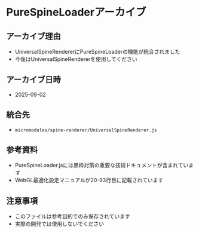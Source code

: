 # PureSpineLoaderアーカイブ

## アーカイブ理由
- UniversalSpineRendererにPureSpineLoaderの機能が統合されました
- 今後はUniversalSpineRendererを使用してください

## アーカイブ日時
- 2025-09-02

## 統合先
- `micromodules/spine-renderer/UniversalSpineRenderer.js`

## 参考資料
- PureSpineLoader.jsには黒枠対策の重要な技術ドキュメントが含まれています
- WebGL最適化設定マニュアルが20-93行目に記載されています

## 注意事項
- このファイルは参考目的でのみ保存されています
- 実際の開発では使用しないでください